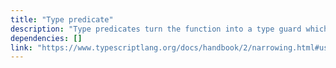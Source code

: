 ```yaml
---
title: "Type predicate"
description: "Type predicates turn the function into a type guard which asserts an 'is' statement."
dependencies: []
link: "https://www.typescriptlang.org/docs/handbook/2/narrowing.html#using-type-predicates"
---
```

